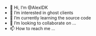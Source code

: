 - 👋 Hi, I’m @AlexIDK
- 👀 I’m interested in ghost clients
- 🌱 I’m currently learning the source code
- 💞️ I’m looking to collaborate on ...
- 📫 How to reach me ...

<!---
AlexIDK/AlexIDK is a ✨ special ✨ repository because its `README.md` (this file) appears on your GitHub profile.
You can click the Preview link to take a look at your changes.
--->
